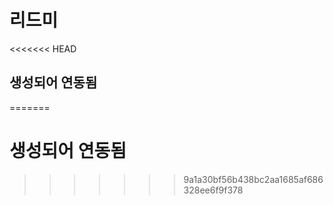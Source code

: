 # 리드미

<<<<<<< HEAD
## 생성되어 연동됨
=======
# 생성되어 연동됨
>>>>>>> 9a1a30bf56b438bc2aa1685af686328ee6f9f378


